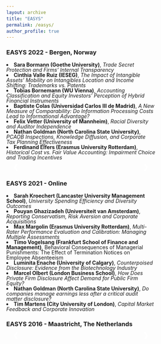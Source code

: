 ```yaml
---
layout: archive
title: "EASYS"
permalink: /easys/
author_profile: true
---
```

<!-- Global site tag (gtag.js) - Google Analytics -->
<script async src="https://www.googletagmanager.com/gtag/js?id=G-05633BF9HL"></script>
<script>
  window.dataLayer = window.dataLayer || [];
  function gtag(){dataLayer.push(arguments);}
  gtag('js', new Date());

   gtag('config', 'G-05633BF9HL', {'anonymize_ip': true});
</script>


<script async src="https://badge.dimensions.ai/badge.js" charset="utf-8"></script>
<script type='text/javascript' src='https://d1bxh8uas1mnw7.cloudfront.net/assets/embed.js'></script>
<script type="text/javascript" src="//cdn.plu.mx/widget-popup.js"></script>


<html>
<head>

<meta name="viewport" content="width=device-width, initial-scale=1" /> 
                                      
<style>

ul  {
     line-height:100%; 
}
li  {
     line-height:100%; 
}
br {
     line-height:100%;
}
ul.no-bullets {
  list-style-type: none; 
  line-height:100%;
  margin: 0;
  padding: 0;
}  
table, th, td {
  border: none;
  padding-bottom: 0;
}
 th, td {
    font-size: 18px;
      padding-bottom: 0;
  }

  

* {box-sizing: border-box}
* {box-sizing: border-box}
.mySlides1, .mySlides2 {display: none}
img {vertical-align: middle;}

/* Slideshow container */
.slideshow-container {
  max-width: 400px;
  position: relative;
  margin: auto;
}


/* Next & previous buttons */
.prev, .next {
  cursor: pointer;
  position: absolute;
  top: 50%;
  width: auto;
  padding: 16px;
  margin-top: -22px;
  color: white;
  font-weight: bold;
  font-size: 18px;
  transition: 0.6s ease;
  border-radius: 0 3px 3px 0;
  user-select: none;
}

/* Position the "next button" to the right */
.next {
  right: 0;
  border-radius: 3px 0 0 3px;
}

/* On hover, add a black background color with a little bit see-through */
.prev:hover, .next:hover {
  background-color: rgba(0,0,0,0.8);
}

/* Caption text */
.text {
  color: #f2f2f2;
  font-size: 15px;
  padding: 8px 12px;
  position: absolute;
  bottom: 8px;
  width: 100%;
  text-align: center;
}

/* Number text (1/20 etc) */
.numbertext {
  color: #f2f2f2;
  font-size: 12px;
  padding: 8px 12px;
  position: absolute;
  top: 0;
}

/* The dots/bullets/indicators */
.dot {
  cursor: pointer;
  height: 15px;
  width: 15px;
  margin: 0 2px;
  background-color: #bbb;
  border-radius: 50%;
  display: inline-block;
  transition: background-color 0.6s ease;
}

.active, .dot:hover {
  background-color: #717171;
}

/* Fading animation */
.fade {
  animation-name: fade;
  animation-duration: 1.5s;
}

@keyframes fade {
  from {opacity: .4} 
  to {opacity: 1}
}

/* On smaller screens, decrease text size */
@media only screen and (max-width: 300px) {
  .prev, .next,.text {font-size: 11px}
}
</style>



</head>

<body>


 <h3> EASYS 2022 - Bergen, Norway</h3>

<tr>
   <td>
    <li><b>Sara Bormann (Goethe University)</b>, <i> Trade Secret Protection and Firms’ Internal Transparency </i>  </li> 
    <li><b>Cinthia Valle Ruiz (IESEG)</b>,<i> The Impact of Intangible Assets’ Mobility on Intangibles Location and Income Shifting: Trademarks vs. Patents    </i></li>    
    <li><b>Tobias Bornemann (WU Vienna)</b>,<i> Accounting Classification and Equity Investors’ Perception of Hybrid Financial Instruments    </i></li>   
    <li><b>Baptiste Colas (Universidad Carlos III de Madrid)</b>,<i> A New Measure of Comparability: Do Information Processing Costs Lead to Informational Advantage?    </i></li>   
    <li><b>Felix Vetter (University of Mannheim)</b>,<i> Racial Diversity and Auditor Independence    </i></li>   
    <li><b>Nathan Goldman (North Carolina State University)</b>,<i> PCAOB Inspections, Knowledge Diffusion, and Corporate Tax Planning Effectiveness    </i></li>   
    <li><b>Ferdinand Elfers (Erasmus University Rotterdam)</b>,<i> Historical Cost vs. Fair Value Accounting: Impairment Choice and Trading Incentives    </i></li>   
   </td>
</tr>   

<p>


<div class="slideshow-container">
<div class="mySlides1">   <img src="https://github.com/jochenpierk/home/blob/master/pictures/2022_1.jpg" style="width:100%"> </div>
<div class="mySlides1">   <img src="https://github.com/jochenpierk/home/blob/master/pictures/2022_2.jpg" style="width:100%"> </div>
<div class="mySlides1">   <img src="https://github.com/jochenpierk/home/blob/master/pictures/2022_3.jpg" style="width:100%"> </div>
<div class="mySlides1">   <img src="https://github.com/jochenpierk/home/blob/master/pictures/2022_4.jpg" style="width:100%"> </div>
<div class="mySlides1">   <img src="https://github.com/jochenpierk/home/blob/master/pictures/2022_5.jpg" style="width:100%"> </div>
<div class="mySlides1">   <img src="https://github.com/jochenpierk/home/blob/master/pictures/2022_6.jpg" style="width:100%"> </div>
<div class="mySlides1">   <img src="https://github.com/jochenpierk/home/blob/master/pictures/2022_7.jpg" style="width:100%"> </div>
<div class="mySlides1">   <img src="https://github.com/jochenpierk/home/blob/master/pictures/2022_8.jpg" style="width:100%"> </div>
<div class="mySlides1">   <img src="https://github.com/jochenpierk/home/blob/master/pictures/2022_9.jpg" style="width:100%"> </div>
<div class="mySlides1">   <img src="https://github.com/jochenpierk/home/blob/master/pictures/2022_10.jpg" style="width:100%"> </div>
<div class="mySlides1">   <img src="https://github.com/jochenpierk/home/blob/master/pictures/2022_11.jpg" style="width:100%"> </div>
<div class="mySlides1">   <img src="https://github.com/jochenpierk/home/blob/master/pictures/2022_12.jpg" style="width:100%"> </div>
<div class="mySlides1">   <img src="https://github.com/jochenpierk/home/blob/master/pictures/2022_13.jpg" style="width:100%"> </div>
<div class="mySlides1">   <img src="https://github.com/jochenpierk/home/blob/master/pictures/2022_14.jpg" style="width:100%"> </div>
<div class="mySlides1">   <img src="https://github.com/jochenpierk/home/blob/master/pictures/2022_15.jpg" style="width:100%"> </div>
<div class="mySlides1">   <img src="https://github.com/jochenpierk/home/blob/master/pictures/2022_16.jpg" style="width:100%"> </div>
<div class="mySlides1">   <img src="https://github.com/jochenpierk/home/blob/master/pictures/2022_17.jpg" style="width:100%"> </div>
<div class="mySlides1">   <img src="https://github.com/jochenpierk/home/blob/master/pictures/2022_18.jpg" style="width:100%"> </div>
<div class="mySlides1">   <img src="https://github.com/jochenpierk/home/blob/master/pictures/2022_19.jpg" style="width:100%"> </div>
<div class="mySlides1">   <img src="https://github.com/jochenpierk/home/blob/master/pictures/2022_20.jpg" style="width:100%"> </div>
<div class="mySlides1">   <img src="https://github.com/jochenpierk/home/blob/master/pictures/2022_21.jpg" style="width:100%"> </div>
<a class="prev" onclick="plusSlides(-1, 0)">&#10094;</a>
  <a class="next" onclick="plusSlides(1, 0)">&#10095;</a>
</div>
<br>



<h3> EASYS 2021 - Online</h3>
<tr>
   <td>
    <li><b>Sarah Kroechert (Lancaster University Management School)</b>, <i> University Spending Efficiency and Diversity Outcomes</i>  </li> 
    <li><b>Pouyan Ghazizadeh (Universiteit van Amsterdam)</b>, <i> Reporting Conservatism, Risk Aversion and Corporate Acquisitions</i>  </li> 
    <li><b>Max Margolin (Erasmus University Rotterdam)</b>, <i> Multi-Rater Performance Evaluation and Calibration: Managing Multiple Assessments</i>  </li> 
    <li><b>Timo Vogelsang (Frankfurt School of Finance and Management)</b>, <i> </i>  Behavioral Consequences of Managerial Punishments: The Effect of Termination Notices on Employee Absenteeism</li> 
    <li><b>Luminita Enache (University of Calgary)</b>, <i> Counterpoised Disclosure: Evidence from the Biotechnology Industry</i>  </li> 
    <li><b>Marcel Olbert (London Business School)</b>, <i> How Does Private Firm Disclosure Affect Demand for Public Firm Equity?</i>  </li> 
    <li><b>Nathan Goldman (North Carolina State University)</b>, <i> Do companies manage earnings less after a critical audit matter disclosure?</i>  </li> 
    <li><b>Tim Martens (City University of London)</b>, <i> Capital Market Feedback and Corporate Innovation</i>  </li> 
 
   </td>
</tr>   

<h3> EASYS 2016 - Maastricht, The Netherlands</h3>

<p>
<div class="slideshow-container">
<div class="mySlides2">   <img src="https://github.com/jochenpierk/home/blob/master/pictures/2016_1.jpg" style="width:100%"> </div>
<div class="mySlides2">   <img src="https://github.com/jochenpierk/home/blob/master/pictures/2016_2.jpg" style="width:100%"> </div>
<div class="mySlides2">   <img src="https://github.com/jochenpierk/home/blob/master/pictures/2016_3.jpg" style="width:100%"> </div>
<div class="mySlides2">   <img src="https://github.com/jochenpierk/home/blob/master/pictures/2016_4.jpg" style="width:100%"> </div>
<div class="mySlides2">   <img src="https://github.com/jochenpierk/home/blob/master/pictures/2016_5.jpg" style="width:100%"> </div>
<div class="mySlides2">   <img src="https://github.com/jochenpierk/home/blob/master/pictures/2016_6.jpg" style="width:100%"> </div>
<div class="mySlides2">   <img src="https://github.com/jochenpierk/home/blob/master/pictures/2016_7.jpg" style="width:100%"> </div>
<div class="mySlides2">   <img src="https://github.com/jochenpierk/home/blob/master/pictures/2016_8.jpg" style="width:100%"> </div>
<div class="mySlides2">   <img src="https://github.com/jochenpierk/home/blob/master/pictures/2016_9.jpg" style="width:100%"> </div>
<div class="mySlides2">   <img src="https://github.com/jochenpierk/home/blob/master/pictures/2016_10.jpg" style="width:100%"> </div>
<div class="mySlides2">   <img src="https://github.com/jochenpierk/home/blob/master/pictures/2016_11.jpg" style="width:100%"> </div>
<div class="mySlides2">   <img src="https://github.com/jochenpierk/home/blob/master/pictures/2016_12.jpg" style="width:100%"> </div>
<div class="mySlides2">   <img src="https://github.com/jochenpierk/home/blob/master/pictures/2016_13.jpg" style="width:100%"> </div>

  <a class="prev" onclick="plusSlides(-1, 1)">&#10094;</a>
  <a class="next" onclick="plusSlides(1, 1)">&#10095;</a>
</div>

<script>
var slideIndex = [1,1];
var slideId = ["mySlides1", "mySlides2"]
showSlides(1, 0);
showSlides(1, 1);

function plusSlides(n, no) {
  showSlides(slideIndex[no] += n, no);
}

function showSlides(n, no) {
  var i;
  var x = document.getElementsByClassName(slideId[no]);
  if (n > x.length) {slideIndex[no] = 1}    
  if (n < 1) {slideIndex[no] = x.length}
  for (i = 0; i < x.length; i++) {
     x[i].style.display = "none";  
  }
  x[slideIndex[no]-1].style.display = "block";  
}
</script>
